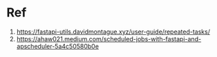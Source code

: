 # Ref
1. https://fastapi-utils.davidmontague.xyz/user-guide/repeated-tasks/
2. https://ahaw021.medium.com/scheduled-jobs-with-fastapi-and-apscheduler-5a4c50580b0e
